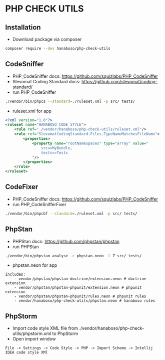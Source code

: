 PHP CHECK UTILS
===============

Installation
-----------
* Download package via composer
```bash
composer require --dev hanaboso/php-check-utils
```

CodeSniffer
-----------
* PHP_CodeSniffer docs: https://github.com/squizlabs/PHP_CodeSniffer
* Slevomat Coding Standard docs: https://github.com/slevomat/coding-standard/
* run PHP_CodeSniffer
```bash
./vendor/bin/phpcs --standard=./ruleset.xml -p src/ tests/
```
* ruleset.xml for app
```xml
<?xml version="1.0"?>
<ruleset name="HANABOSO CODE STYLE">
    <rule ref="./vendor/hanaboso/php-check-utils/ruleset.xml"/>
    <rule ref="SlevomatCodingStandard.Files.TypeNameMatchesFileName">
        <properties>
            <property name="rootNamespaces" type="array" value="
                src=>MyBundle, 
                tests=>Tests 
            "/>
        </properties>
    </rule>
</ruleset>
```

CodeFixer
---------
* PHP_CodeSniffer docs: https://github.com/squizlabs/PHP_CodeSniffer
* run PHP_CodeSnifferFixer
```bash
./vendor/bin/phpcbf --standard=./ruleset.xml -p src/ tests/
```

PhpStan
-------
* PHPStan docs: https://github.com/phpstan/phpstan
* run PHPStan
```bash
./vendor/bin/phpstan analyse -c phpstan.neon -l 7 src/ tests/
```
* phpstan.neon for app
```neon
includes:
    - vendor/phpstan/phpstan-doctrine/extension.neon # doctrine extension
    - vendor/phpstan/phpstan-phpunit/extension.neon # phpunit extension
    - vendor/phpstan/phpstan-phpunit/rules.neon # phpunit rules
    - vendor/hanaboso/php-check-utils/phpstan.neon # hanaboso rules
```

PhpStorm
--------
* Import code style XML file from ./vendor/hanaboso/php-check-utils/phpstorm.xml to PhpStorm
* Open import window
```
File -> Settings -> Code Style -> PHP -> Import Scheme -> Intellij IDEA code style XMl
```
